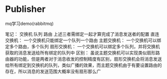 # Publisher
mq学习demo(rabbitmq)

笔记：
    交换机
    队列
    路由
    上述三者需绑定一起才算完成了消息发送者的配置
    直连交换机：
        一个交换机只能绑定一个队列一个路由
    主题交换机：
        一个交换机可以绑定多个路由，多个队列
    扇形交换机：
        一个交换机可以绑定多个队列，并将交换机获取的消息发送给所有绑定的队列中
    区别：
        虽说主题交换机可以实现类似扇形路由器的功能，但是两者对于消息收发的控制精度有区别，扇形交换机会将消息发送给所有绑定到交换机的队列，类似广播的效果，而主题交换机由于有要设置路由的存在，所以消息的发送范围大概率没有扇形那么广